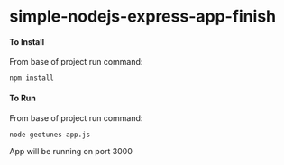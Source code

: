 # simple-nodejs-express-app-finish

#### To Install
From base of project run command:
```shell
npm install
```

#### To Run
From base of project run command:
```shell
node geotunes-app.js
```
App will be running on port 3000
